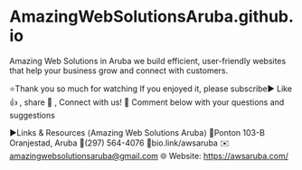 # AmazingWebSolutionsAruba.github.io


Amazing Web Solutions in Aruba we build efficient, user-friendly websites that help your business grow and connect with customers.

⭐Thank you so much for watching If you enjoyed it, 
please subscribe► Like 👍 , share 💌 , Connect with us!
💬 Comment below with your questions and suggestions

▶︎Links & Resources
⟨Amazing Web Solutions Aruba⟩
📍Ponton 103-B Oranjestad, Aruba
📲(297) 564-4076
🔗bio.link/awsaruba
✉️amazingwebsolutionsaruba@gmail.com
🌐 Website: https://awsaruba.com/
